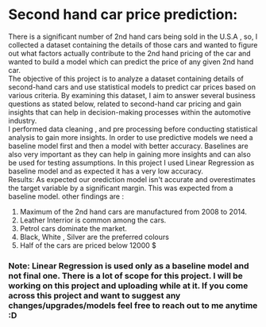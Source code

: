 # Second hand car price prediction:

There is a significant number of 2nd hand cars being sold in the U.S.A , so, I collected a dataset containing the details of those cars and wanted to figure out what factors actually contribute to the 2nd hand pricing of the car and wanted to build a model which can predict the price of any given 2nd hand car. <br>
The objective of this project is to analyze a dataset containing details of second-hand cars and use statistical models to predict car prices based on various criteria. By examining this dataset, I aim to answer several business questions as stated below, related to second-hand car pricing and gain insights that can help in decision-making processes within the automotive industry. <br>
I performed data cleaning , and pre processing before conducting statistical analysis to gain more insights. In order to use predictive models we need a baseline model first and then a model with better accuracy. Baselines are also very important as they can help in gaining more insights and can also be used for testing assumptions. In this project I used Linear Regression as baseline model and as expected it has a very low accuracy. <br>
Results: As expected our orediction model isn't accurate and overestimates the target variable by a significant margin. This was expected from a baseline model. other findings are : 
1. Maximum of the 2nd hand cars are manufactured from 2008 to 2014. 
2. Leather Interrior is common among the cars.
3. Petrol cars dominate the market.
4. Black, White , Silver are the preferred colours
5. Half of the cars are priced below 12000 $

### Note: Linear Regression is used only as a baseline model and not final one. There is a lot of scope for this project. I will be working on this project and uploading while at it. If you come across this project and want to suggest any changes/upgrades/models feel free to reach out to me anytime :D   
